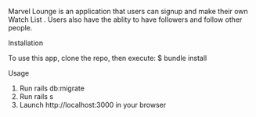 Marvel Lounge is an application that users can signup and make their own Watch List . Users also have the ablity to have followers and follow other people. 

Installation

To use this app, clone the repo, then execute: $ bundle install

Usage
1. Run rails db:migrate
2. Run rails s
3. Launch http://localhost:3000 in your browser

